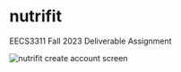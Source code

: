 # nutrifit
EECS3311 Fall 2023 Deliverable Assignment

![nutrifit create account screen](https://i.imgur.com/WW2LtO0.png)

